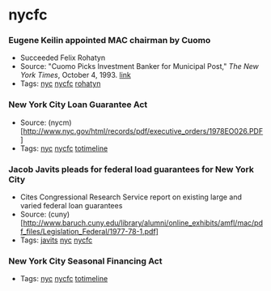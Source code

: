 # nycfc
### Eugene Keilin appointed MAC chairman by Cuomo

- Succeeded Felix Rohatyn
- Source: "Cuomo Picks Investment Banker for Municipal Post," *The New York Times*, October 4, 1993. [link](http://www.nytimes.com/1993/10/05/nyregion/cuomo-picks-investment-banker-for-municipal-assistance-post.html)
- Tags: [nyc](../tags/nyc.md) [nycfc](../tags/nycfc.md) [rohatyn](../tags/rohatyn.md)

### New York City Loan Guarantee Act
- Source: (nycm)[http://www.nyc.gov/html/records/pdf/executive_orders/1978EO026.PDF]
- Tags: [nyc](../tags/nyc.md) [nycfc](../tags/nycfc.md) [totimeline](../tags/totimeline.md)

### Jacob Javits pleads for federal load guarantees for New York City

- Cites Congressional Research Service report on existing large and varied federal loan guarantees
- Source: (cuny)[http://www.baruch.cuny.edu/library/alumni/online_exhibits/amfl/mac/pdf_files/Legislation_Federal/1977-78-1.pdf]
- Tags: [javits](../tags/javits.md) [nyc](../tags/nyc.md) [nycfc](../tags/nycfc.md)

### New York City Seasonal Financing Act
- Tags: [nyc](../tags/nyc.md) [nycfc](../tags/nycfc.md) [totimeline](../tags/totimeline.md)

